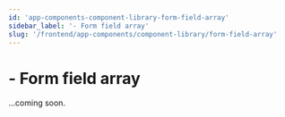 ```yaml
---
id: 'app-components-component-library-form-field-array'
sidebar_label: '- Form field array'
slug: '/frontend/app-components/component-library/form-field-array'
---
```


# - Form field array

...coming soon.
